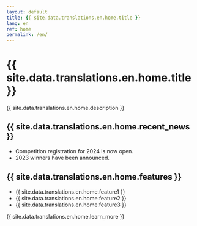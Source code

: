 ```yaml
---
layout: default
title: {{ site.data.translations.en.home.title }}
lang: en
ref: home
permalink: /en/
---
```


# {{ site.data.translations.en.home.title }}

{{ site.data.translations.en.home.description }}

## {{ site.data.translations.en.home.recent_news }}

- Competition registration for 2024 is now open.
- 2023 winners have been announced.

## {{ site.data.translations.en.home.features }}

- {{ site.data.translations.en.home.feature1 }}
- {{ site.data.translations.en.home.feature2 }}
- {{ site.data.translations.en.home.feature3 }}

{{ site.data.translations.en.home.learn_more }} 